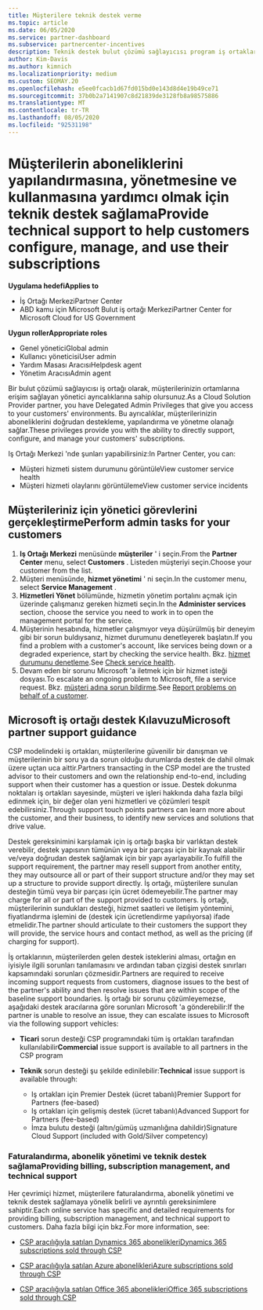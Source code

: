 ```yaml
---
title: Müşterilere teknik destek verme
ms.topic: article
ms.date: 06/05/2020
ms.service: partner-dashboard
ms.subservice: partnercenter-incentives
description: Teknik destek bulut çözümü sağlayıcısı program iş ortaklarının müşterileri sunabileceği türler hakkında bilgi edinin.
author: Kim-Davis
ms.author: kimnich
ms.localizationpriority: medium
ms.custom: SEOMAY.20
ms.openlocfilehash: e5ee0fcacb1d67fd015bd0e143d8d4e19b49ce71
ms.sourcegitcommit: 37b0b2a7141907c8d21839de3128fb8a98575886
ms.translationtype: MT
ms.contentlocale: tr-TR
ms.lasthandoff: 08/05/2020
ms.locfileid: "92531198"
---
```

# <a name="provide-technical-support-to-help-customers-configure-manage-and-use-their-subscriptions"></a><span data-ttu-id="d21b9-103">Müşterilerin aboneliklerini yapılandırmasına, yönetmesine ve kullanmasına yardımcı olmak için teknik destek sağlama</span><span class="sxs-lookup"><span data-stu-id="d21b9-103">Provide technical support to help customers configure, manage, and use their subscriptions</span></span>

<span data-ttu-id="d21b9-104">**Uygulama hedefi**</span><span class="sxs-lookup"><span data-stu-id="d21b9-104">**Applies to**</span></span>

- <span data-ttu-id="d21b9-105">İş Ortağı Merkezi</span><span class="sxs-lookup"><span data-stu-id="d21b9-105">Partner Center</span></span>
- <span data-ttu-id="d21b9-106">ABD kamu için Microsoft Bulut iş ortağı Merkezi</span><span class="sxs-lookup"><span data-stu-id="d21b9-106">Partner Center for Microsoft Cloud for US Government</span></span>

<span data-ttu-id="d21b9-107">**Uygun roller**</span><span class="sxs-lookup"><span data-stu-id="d21b9-107">**Appropriate roles**</span></span>
- <span data-ttu-id="d21b9-108">Genel yönetici</span><span class="sxs-lookup"><span data-stu-id="d21b9-108">Global admin</span></span>
- <span data-ttu-id="d21b9-109">Kullanıcı yöneticisi</span><span class="sxs-lookup"><span data-stu-id="d21b9-109">User admin</span></span>
- <span data-ttu-id="d21b9-110">Yardım Masası Aracısı</span><span class="sxs-lookup"><span data-stu-id="d21b9-110">Helpdesk agent</span></span>
- <span data-ttu-id="d21b9-111">Yönetim Aracısı</span><span class="sxs-lookup"><span data-stu-id="d21b9-111">Admin agent</span></span>

<span data-ttu-id="d21b9-112">Bir bulut çözümü sağlayıcısı iş ortağı olarak, müşterilerinizin ortamlarına erişim sağlayan yönetici ayrıcalıklarına sahip olursunuz.</span><span class="sxs-lookup"><span data-stu-id="d21b9-112">As a Cloud Solution Provider partner, you have Delegated Admin Privileges that give you access to your customers' environments.</span></span> <span data-ttu-id="d21b9-113">Bu ayrıcalıklar, müşterilerinizin aboneliklerini doğrudan destekleme, yapılandırma ve yönetme olanağı sağlar.</span><span class="sxs-lookup"><span data-stu-id="d21b9-113">These privileges provide you with the ability to directly support, configure, and manage your customers' subscriptions.</span></span>

<span data-ttu-id="d21b9-114">Iş Ortağı Merkezi 'nde şunları yapabilirsiniz:</span><span class="sxs-lookup"><span data-stu-id="d21b9-114">In Partner Center, you can:</span></span>

- <span data-ttu-id="d21b9-115">Müşteri hizmeti sistem durumunu görüntüle</span><span class="sxs-lookup"><span data-stu-id="d21b9-115">View customer service health</span></span>
- <span data-ttu-id="d21b9-116">Müşteri hizmeti olaylarını görüntüleme</span><span class="sxs-lookup"><span data-stu-id="d21b9-116">View customer service incidents</span></span>

## <a name="perform-admin-tasks-for-your-customers"></a><span data-ttu-id="d21b9-117">Müşterileriniz için yönetici görevlerini gerçekleştirme</span><span class="sxs-lookup"><span data-stu-id="d21b9-117">Perform admin tasks for your customers</span></span>

1. <span data-ttu-id="d21b9-118">**Iş Ortağı Merkezi** menüsünde **müşteriler** ' i seçin.</span><span class="sxs-lookup"><span data-stu-id="d21b9-118">From the **Partner Center** menu, select **Customers** .</span></span> <span data-ttu-id="d21b9-119">Listeden müşteriyi seçin.</span><span class="sxs-lookup"><span data-stu-id="d21b9-119">Choose your customer from the list.</span></span>
2. <span data-ttu-id="d21b9-120">Müşteri menüsünde, **hizmet yönetimi** ' ni seçin.</span><span class="sxs-lookup"><span data-stu-id="d21b9-120">In the customer menu, select **Service Management** .</span></span>
3. <span data-ttu-id="d21b9-121">**Hizmetleri Yönet** bölümünde, hizmetin yönetim portalını açmak için üzerinde çalışmanız gereken hizmeti seçin.</span><span class="sxs-lookup"><span data-stu-id="d21b9-121">In the **Administer services** section, choose the service you need to work in to open the management portal for the service.</span></span>
4. <span data-ttu-id="d21b9-122">Müşterinin hesabında, hizmetler çalışmıyor veya düşürülmüş bir deneyim gibi bir sorun buldıysanız, hizmet durumunu denetleyerek başlatın.</span><span class="sxs-lookup"><span data-stu-id="d21b9-122">If you find a problem with a customer's account, like services being down or a degraded experience, start by checking the service health.</span></span> <span data-ttu-id="d21b9-123">Bkz. [hizmet durumunu denetleme](check-service-health.md).</span><span class="sxs-lookup"><span data-stu-id="d21b9-123">See [Check service health](check-service-health.md).</span></span>
5. <span data-ttu-id="d21b9-124">Devam eden bir sorunu Microsoft 'a iletmek için bir hizmet isteği dosyası.</span><span class="sxs-lookup"><span data-stu-id="d21b9-124">To escalate an ongoing problem to Microsoft, file a service request.</span></span> <span data-ttu-id="d21b9-125">Bkz. [müşteri adına sorun bildirme](report-problems-on-behalf-of-a-customer.md).</span><span class="sxs-lookup"><span data-stu-id="d21b9-125">See [Report problems on behalf of a customer](report-problems-on-behalf-of-a-customer.md).</span></span>

## <a name="microsoft-partner-support-guidance"></a><span data-ttu-id="d21b9-126">Microsoft iş ortağı destek Kılavuzu</span><span class="sxs-lookup"><span data-stu-id="d21b9-126">Microsoft partner support guidance</span></span>

<span data-ttu-id="d21b9-127">CSP modelindeki iş ortakları, müşterilerine güvenilir bir danışman ve müşterilerinin bir soru ya da sorun olduğu durumlarda destek de dahil olmak üzere uçtan uca aittir.</span><span class="sxs-lookup"><span data-stu-id="d21b9-127">Partners transacting in the CSP model are the trusted advisor to their customers and own the relationship end-to-end, including support when their customer has a question or issue.</span></span> <span data-ttu-id="d21b9-128">Destek dokunma noktaları iş ortakları sayesinde, müşteri ve işleri hakkında daha fazla bilgi edinmek için, bir değer olan yeni hizmetleri ve çözümleri tespit edebilirsiniz.</span><span class="sxs-lookup"><span data-stu-id="d21b9-128">Through support touch points partners can learn more about the customer, and their business, to identify new services and solutions that drive value.</span></span>

<span data-ttu-id="d21b9-129">Destek gereksinimini karşılamak için iş ortağı başka bir varlıktan destek verebilir, destek yapısının tümünün veya bir parçası için bir kaynak alabilir ve/veya doğrudan destek sağlamak için bir yapı ayarlayabilir.</span><span class="sxs-lookup"><span data-stu-id="d21b9-129">To fulfill the support requirement, the partner may resell support from another entity, they may outsource all or part of their support structure and/or they may set up a structure to provide support directly.</span></span>  <span data-ttu-id="d21b9-130">İş ortağı, müşterilere sunulan desteğin tümü veya bir parçası için ücret ödemeyebilir.</span><span class="sxs-lookup"><span data-stu-id="d21b9-130">The partner may charge for all or part of the support provided to customers.</span></span> <span data-ttu-id="d21b9-131">İş ortağı, müşterilerinin sundukları desteği, hizmet saatleri ve iletişim yöntemini, fiyatlandırma işlemini de (destek için ücretlendirme yapılıyorsa) ifade etmelidir.</span><span class="sxs-lookup"><span data-stu-id="d21b9-131">The partner should articulate to their customers the support they will provide, the service hours and contact method, as well as the pricing (if charging for support).</span></span> 

<span data-ttu-id="d21b9-132">İş ortaklarının, müşterilerden gelen destek isteklerini alması, ortağın en iyisiyle ilgili sorunları tanılamasını ve ardından taban çizgisi destek sınırları kapsamındaki sorunları çözmesidir.</span><span class="sxs-lookup"><span data-stu-id="d21b9-132">Partners are required to receive incoming support requests from customers, diagnose issues to the best of the partner's ability and then resolve issues that are within scope of the baseline support boundaries.</span></span> <span data-ttu-id="d21b9-133">İş ortağı bir sorunu çözümleyemezse, aşağıdaki destek aracılarına göre sorunları Microsoft 'a gönderebilir:</span><span class="sxs-lookup"><span data-stu-id="d21b9-133">If the partner is unable to resolve an issue, they can escalate issues to Microsoft via the following support vehicles:</span></span>

- <span data-ttu-id="d21b9-134">**Ticari** sorun desteği CSP programındaki tüm iş ortakları tarafından kullanılabilir</span><span class="sxs-lookup"><span data-stu-id="d21b9-134">**Commercial** issue support is available to all partners in the CSP program</span></span>

- <span data-ttu-id="d21b9-135">**Teknik** sorun desteği şu şekilde edinilebilir:</span><span class="sxs-lookup"><span data-stu-id="d21b9-135">**Technical** issue support is available through:</span></span>

  - <span data-ttu-id="d21b9-136">Iş ortakları için Premier Destek (ücret tabanlı)</span><span class="sxs-lookup"><span data-stu-id="d21b9-136">Premier Support for Partners (fee-based)</span></span>
  - <span data-ttu-id="d21b9-137">Iş ortakları için gelişmiş destek (ücret tabanlı)</span><span class="sxs-lookup"><span data-stu-id="d21b9-137">Advanced Support for Partners (fee-based)</span></span>
  - <span data-ttu-id="d21b9-138">İmza bulutu desteği (altın/gümüş uzmanlığına dahildir)</span><span class="sxs-lookup"><span data-stu-id="d21b9-138">Signature Cloud Support (included with Gold/Silver competency)</span></span>

### <a name="providing-billing-subscription-management-and-technical-support"></a><span data-ttu-id="d21b9-139">Faturalandırma, abonelik yönetimi ve teknik destek sağlama</span><span class="sxs-lookup"><span data-stu-id="d21b9-139">Providing billing, subscription management, and technical support</span></span> 

<span data-ttu-id="d21b9-140">Her çevrimiçi hizmet, müşterilere faturalandırma, abonelik yönetimi ve teknik destek sağlamaya yönelik belirli ve ayrıntılı gereksinimlere sahiptir.</span><span class="sxs-lookup"><span data-stu-id="d21b9-140">Each online service has specific and detailed requirements for providing billing, subscription management, and technical support to customers.</span></span> <span data-ttu-id="d21b9-141">Daha fazla bilgi için bkz.</span><span class="sxs-lookup"><span data-stu-id="d21b9-141">For more information, see:</span></span>

- [<span data-ttu-id="d21b9-142">CSP aracılığıyla satılan Dynamics 365 abonelikleri</span><span class="sxs-lookup"><span data-stu-id="d21b9-142">Dynamics 365 subscriptions sold through CSP</span></span>](https://www.microsoftpartnercommunity.com/t5/CSP/Microsoft-Partner-Support-Guidance/m-p/5262#M30)

- [<span data-ttu-id="d21b9-143">CSP aracılığıyla satılan Azure abonelikleri</span><span class="sxs-lookup"><span data-stu-id="d21b9-143">Azure subscriptions sold through CSP</span></span>](https://www.microsoftpartnercommunity.com/t5/CSP/Microsoft-Partner-Support-Guidance/m-p/5263#M31)

- [<span data-ttu-id="d21b9-144">CSP aracılığıyla satılan Office 365 abonelikleri</span><span class="sxs-lookup"><span data-stu-id="d21b9-144">Office 365 subscriptions sold through CSP</span></span>](https://www.microsoftpartnercommunity.com/t5/CSP/Microsoft-Partner-Support-Guidance/m-p/5264#M32)

